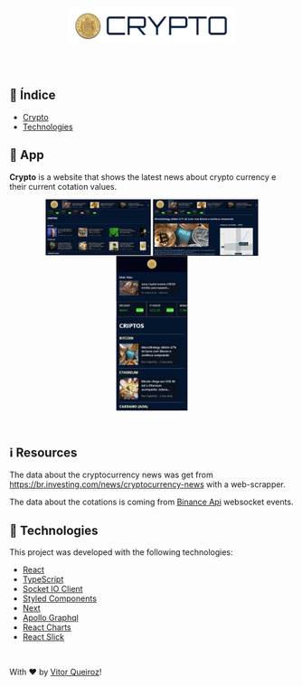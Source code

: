 <p align="center">
  <img src="https://raw.githubusercontent.com/vitorqueirosz/Crypto/27d1bb65294af2298fea1c8d6f511131f0a2c474/public/images/logo.svg" heigth="20%" width="60%">
</p>
<br /> 
<br /> 
 
 ## 📍 Índice
 
 - [Crypto](#-app)
 - [Technologies](#-technologies)

## 📝 App
 __Crypto__ is a website that shows the latest news about crypto currency e their current cotation values.
 
<p align="center">
 <img align="center" src="https://github.com/vitorqueirosz/Crypto/blob/main/public/images/desktop.png?raw=true" heigth="20%" width="37%">
 <img align="center" src="https://github.com/vitorqueirosz/Crypto/blob/main/public/images/details.png?raw=true" heigth="20%" width="37%">
 <img align="center" src="https://github.com/vitorqueirosz/Crypto/blob/main/public/images/mobile.png?raw=true" heigth="10%" width="25%">
</p>
 
</br>

## :information_source: Resources
The data about the cryptocurrency news was get from https://br.investing.com/news/cryptocurrency-news with a web-scrapper.

The data about the cotations is coming from [Binance Api](https://github.com/binance/binance-connector-node) websocket events.

## 🚀 Technologies
This project was developed with the following technologies:

- [React](https://github.com/facebook/react)
- [TypeScript](https://github.com/Microsoft/TypeScript)
- [Socket IO Client](https://socket.io/docs/v3/client-api/index.html)
- [Styled Components](https://styled-components.com)
- [Next](https://nextjs.org)
- [Apollo Graphql](https://www.apollographql.com)
- [React Charts](https://github.com/tannerlinsley/react-charts)
- [React Slick](https://react-slick.neostack.com)
</br>

With ♥ by [Vitor Queiroz](https://www.linkedin.com/in/vitor-queiroz-4b32131a3/)!
